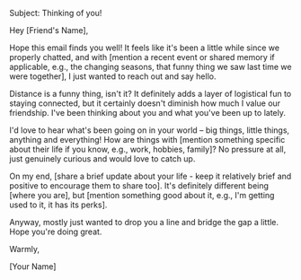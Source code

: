 Subject: Thinking of you!

Hey [Friend's Name],

Hope this email finds you well! It feels like it's been a little while since we properly chatted, and with [mention a recent event or shared memory if applicable, e.g., the changing seasons, that funny thing we saw last time we were together], I just wanted to reach out and say hello.

Distance is a funny thing, isn't it? It definitely adds a layer of logistical fun to staying connected, but it certainly doesn't diminish how much I value our friendship. I've been thinking about you and what you've been up to lately.

I'd love to hear what's been going on in your world – big things, little things, anything and everything! How are things with [mention something specific about their life if you know, e.g., work, hobbies, family]? No pressure at all, just genuinely curious and would love to catch up.

On my end, [share a brief update about your life - keep it relatively brief and positive to encourage them to share too]. It's definitely different being [where you are], but [mention something good about it, e.g., I'm getting used to it, it has its perks].

Anyway, mostly just wanted to drop you a line and bridge the gap a little. Hope you're doing great.

Warmly,

[Your Name]
